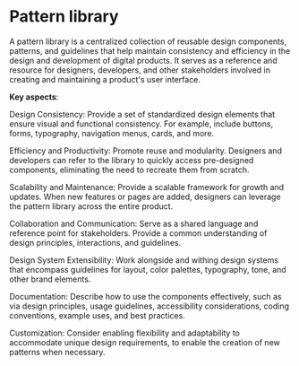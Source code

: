 # Pattern library

A pattern library is a centralized collection of reusable design components, patterns, and guidelines that help maintain consistency and efficiency in the design and development of digital products. It serves as a reference and resource for designers, developers, and other stakeholders involved in creating and maintaining a product's user interface.

**Key aspects**:

Design Consistency: Provide a set of standardized design elements that ensure visual and functional consistency. For example, include buttons, forms, typography, navigation menus, cards, and more.

Efficiency and Productivity: Promote reuse and modularity. Designers and developers can refer to the library to quickly access pre-designed components, eliminating the need to recreate them from scratch.

Scalability and Maintenance: Provide a scalable framework for growth and updates. When new features or pages are added, designers can leverage the pattern library across the entire product.

Collaboration and Communication: Serve as a shared language and reference point for stakeholders. Provide a common understanding of design principles, interactions, and guidelines.

Design System Extensibility: Work alongside and withing design systems that encompass guidelines for layout, color palettes, typography, tone, and other brand elements.

Documentation: Describe how to use the components effectively, such as via design principles, usage guidelines, accessibility considerations, coding conventions, example uses, and best practices.

Customization: Consider enabling flexibility and adaptability to accommodate unique design requirements, to enable the creation of new patterns when necessary.
